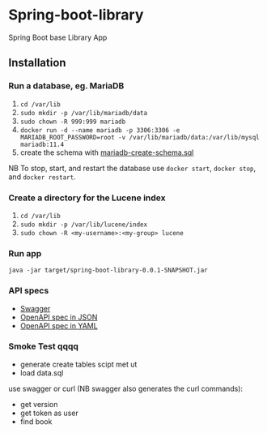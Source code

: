 # Spring-boot-library

Spring Boot base Library App

## Installation

### Run a database, eg. MariaDB

1. `cd /var/lib`
1. `sudo mkdir -p /var/lib/mariadb/data`
1. `sudo chown -R 999:999 mariadb`
1. `docker run -d --name mariadb -p 3306:3306 -e MARIADB_ROOT_PASSWORD=root -v /var/lib/mariadb/data:/var/lib/mysql mariadb:11.4`
1. create the schema with [mariadb-create-schema.sql](src/main/resources/mariadb-create-schema.sql)

NB To stop, start, and restart the database use `docker start`, `docker stop`, and `docker restart`.

### Create a directory for the Lucene index

1. `cd /var/lib`
1. `sudo mkdir -p /var/lib/lucene/index`
1. `sudo chown -R <my-username>:<my-group> lucene`

### Run app

`java -jar target/spring-boot-library-0.0.1-SNAPSHOT.jar`

### API specs

- [Swagger](http://localhost:8080/swagger-ui/index.html)
- [OpenAPI spec in JSON](http://localhost:8080/v3/api-docs)
- [OpenAPI spec in YAML](http://localhost:8080/v3/api-docs.yaml)

### Smoke Test qqqq

- generate create tables scipt met ut
- load data.sql

use swagger or curl (NB swagger also generates the curl commands):
- get version
- get token as user
- find book

